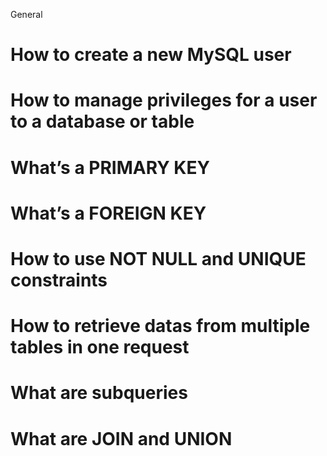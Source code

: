 General

# How to create a new MySQL user
# How to manage privileges for a user to a database or table
# What’s a PRIMARY KEY
# What’s a FOREIGN KEY
# How to use NOT NULL and UNIQUE constraints
# How to retrieve datas from multiple tables in one request
# What are subqueries
# What are JOIN and UNION
